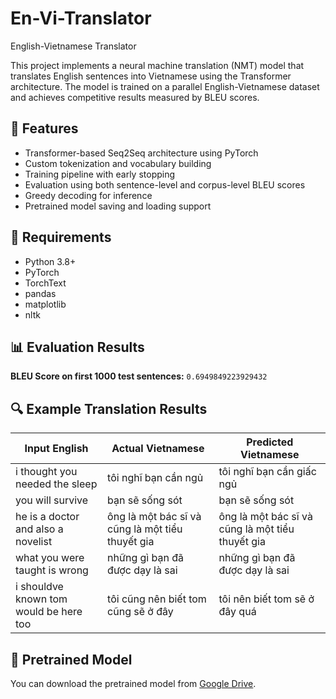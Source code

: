 # En-Vi-Translator

English-Vietnamese Translator

This project implements a neural machine translation (NMT) model that translates English sentences into Vietnamese using the Transformer architecture. The model is trained on a parallel English-Vietnamese dataset and achieves competitive results measured by BLEU scores.

## 📌 Features

* Transformer-based Seq2Seq architecture using PyTorch
* Custom tokenization and vocabulary building
* Training pipeline with early stopping
* Evaluation using both sentence-level and corpus-level BLEU scores
* Greedy decoding for inference
* Pretrained model saving and loading support

## 🔧 Requirements

* Python 3.8+
* PyTorch
* TorchText
* pandas
* matplotlib
* nltk

## 📊 Evaluation Results

**BLEU Score on first 1000 test sentences:** `0.6949849223929432`

## 🔍 Example Translation Results

| Input English                          | Actual Vietnamese                                | Predicted Vietnamese                             |
| -------------------------------------- | ------------------------------------------------ | ------------------------------------------------ |
| i thought you needed the sleep         | tôi nghĩ bạn cần ngủ                             | tôi nghĩ bạn cần giấc ngủ                        |
| you will survive                       | bạn sẽ sống sót                                  | bạn sẽ sống sót                                  |
| he is a doctor and also a novelist     | ông là một bác sĩ và cũng là một tiểu thuyết gia | ông là một bác sĩ và cũng là một tiểu thuyết gia |
| what you were taught is wrong          | những gì bạn đã được dạy là sai                  | những gì bạn đã được dạy là sai                  |
| i shouldve known tom would be here too | tôi cũng nên biết tom cũng sẽ ở đây              | tôi nên biết tom sẽ ở đây quá                    |

## 🚀 Pretrained Model

You can download the pretrained model from [Google Drive](https://drive.google.com/file/d/1T6a-nT56rBbVMK0JkWpTd7pXWTos1mnv/view?usp=drive_link).
